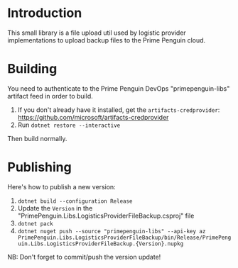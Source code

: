 # Introduction 
This small library is a file upload util used by logistic provider implementations
to upload backup files to the Prime Penguin cloud.  

# Building
You need to authenticate to the Prime Penguin DevOps "primepenguin-libs" artifact feed in order to build.

1. If you don't already have it installed, get the `artifacts-credprovider`: https://github.com/microsoft/artifacts-credprovider
2. Run `dotnet restore --interactive`

Then build normally.

# Publishing
Here's how to publish a new version:

1. `dotnet build --configuration Release`
2. Update the `Version` in the "PrimePenguin.Libs.LogisticsProviderFileBackup.csproj" file
3. `dotnet pack`
4. `dotnet nuget push --source "primepenguin-libs" --api-key az PrimePenguin.Libs.LogisticsProviderFileBackup/bin/Release/PrimePenguin.Libs.LogisticsProviderFileBackup.{Version}.nupkg`

NB: Don't forget to commit/push the version update!